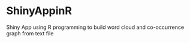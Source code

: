 # ShinyAppinR
Shiny App using R programming to build word cloud and co-occurrence  graph from text file
